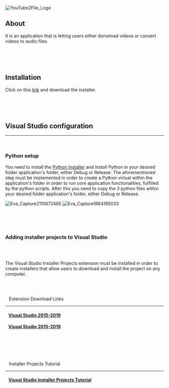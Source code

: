 ![YouTube2File_Logo](https://user-images.githubusercontent.com/87245086/204159698-b0758b01-4279-4174-bed5-c336f7af129a.png)
<br>

## About

It is an application that is letting users either donwload videos or convert videos to audio files.



<br>
<br>
<br>

## Installation

Click on this [link](https://1drv.ms/u/s!Aj41UFKudPgkg-Z7zdXIQ0XUJVG_pw?e=Wo5DdG) and download the installer.


<br>
<br>
<br>

## Visual Studio configuration
___________________________________

<br>

### Python setup

You need to install the [Python Installer](https://www.python.org/downloads/) and install Python in your desired folder application's folder, either Debug or Release. The aforementioned step must be implemented in order to create a Python virtual within the application's folder in order to run core application functionalities, fulfilled by the python scripts. After this you need to copy the 3 python files within your desired folder application's folder, either Debug or Release. 

![Eva_Capture2110672485](https://user-images.githubusercontent.com/87245086/204159367-f0f39ce4-491d-4f11-b6e1-4214cdecfc7d.jpg)
![Eva_Capture1864185033](https://user-images.githubusercontent.com/87245086/204159369-a690285c-411e-4449-a2d6-3ac16cf76cca.jpg)

<br>
<br>
<br>

### Adding installer projects to Visual Studio

<br>
<br>

The Visual Studio Installer Projects extension must be installed in order to create installers that allow users to download and install the project on any computer.

<br>
<br>

 &nbsp;&nbsp; Extension Download Links
________________________________________

#### &nbsp;&nbsp; [Viusal Studio 2015-2019](https://marketplace.visualstudio.com/items?itemName=VisualStudioClient.MicrosoftVisualStudio2017InstallerProjects)

#### &nbsp;&nbsp; [Viusal Studio 2015-2019](https://marketplace.visualstudio.com/items?itemName=VisualStudioClient.MicrosoftVisualStudio2022InstallerProjects)


<br>
<br>
<br>
<br>

&nbsp;&nbsp; Installer Projects Tutorial
_______________________________

#### &nbsp;&nbsp; [Viusal Studio Installer Projects Tutorial](https://youtu.be/fehVTLNQorQ)











